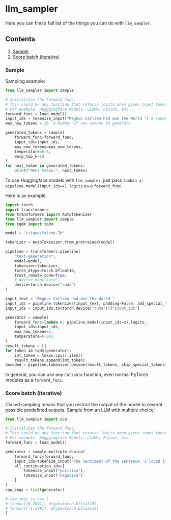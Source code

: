 # llm_sampler

Here you can find a full list of the things you can do with `llm_sampler`.

## Contents

1. [Sample](#sample)
2. [Score batch (iterative)](#score-batch-iterative)

###  Sample

Sampling example:

```python
from llm_sampler import sample

# Initializes the forward_func.
# This could be any function that returns logits when given input tokens
# For example, Hugggingface Models, LLaMa, Falcon, etc.
forward_func = load_model()
input_ids = tokenize_input("Magnus Carlsen had won the World ") # Tokenize the input
max_new_tokens = 10  # Number of new tokens to generate

generated_tokens = sample(
    forward_func=forward_func,
    input_ids=input_ids,
    max_new_tokens=max_new_tokens,
    temperature=0.6,
    warp_top_k=10
)
for next_token in generated_tokens:
    print("Next token:", next_token)
```

To use Huggingface models with `llm_sampler`, just pass `lambda x: pipeline.model(input_ids=x).logits` as 
a `forward_func`.

Here is an example:

```python
import torch
import transformers
from transformers import AutoTokenizer
from llm_sampler import sample
from tqdm import tqdm

model = "tiiuae/falcon-7b"

tokenizer = AutoTokenizer.from_pretrained(model)

pipeline = transformers.pipeline(
    "text-generation",
    model=model,
    tokenizer=tokenizer,
    torch_dtype=torch.bfloat16,
    trust_remote_code=True,
    # device_map="auto",
    device=torch.device("cuda")
)

input_text = "Magnus Carlsen had won the World "
input_ids = pipeline.tokenizer(input_text, padding=False, add_special_tokens=False, return_tensors="pt")
input_ids = input_ids.to(torch.device("cuda"))["input_ids"]

generator = sample(
    forward_func=lambda x: pipeline.model(input_ids=x).logits,
    input_ids=input_ids,
    max_new_tokens=2,
    temperature=0.001
)
result_tokens = []
for token in tqdm(generator):
    int_token = token.cpu().item()
    result_tokens.append(int_token)
decoded = pipeline.tokenizer.decode(result_tokens, skip_special_tokens=True)
```

In general, you can use any `Callable` function, even normal PyTorch modules as a `forward_func`.

### Score batch (iterative)

Closed sampling means that you restrict the output of the model to several possible predefined outputs.
Sample from an LLM with multiple choice:

```python
from llm_sampler import sco

# Initializes the forward_func.
# This could be any function that returns logits when given input tokens
# For example, Hugggingface Models, LLaMa, Falcon, etc.
forward_func = load_model()

generator = sample_multiple_choice(
    forward_func=forward_func,
    input_ids=tokenize_input("The sentiment of the sentence 'I loved it' is '"),
    all_continuation_ids=[
        tokenize_input("positive"),
        tokenize_input("negative")
    ]
)
raw_seqs = list(generator)

# raw_seqs is now [
# tensor([0.2031], dtype=torch.bfloat16), 
# tensor([-1.5781], dtype=torch.bfloat16)
]
```

